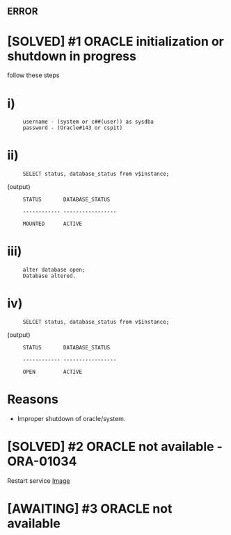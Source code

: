 ## ERROR 

# [SOLVED] #1 ORACLE initialization or shutdown in progress 

follow these steps
# i)                                  

         username - (system or c##(user)) as sysdba
         password - (Oracle#143 or cspit)

# ii) 

         SELECT status, database_status from v$instance;

(output)

         STATUS       DATABASE_STATUS

         ------------ -----------------

         MOUNTED      ACTIVE

# iii) 

         alter database open;
         Database altered.

# iv) 

         SELCET status, database_status from v$instance;

(output)

         STATUS       DATABASE_STATUS

         ------------ -----------------

         OPEN         ACTIVE


# Reasons

- Improper shutdown of oracle/system.


# [SOLVED] #2 ORACLE not available - ORA-01034
Restart service [Image](https://cdn.discordapp.com/attachments/794818958686552145/928135228386607164/unknown.png)
# [AWAITING] #3 ORACLE not available  
